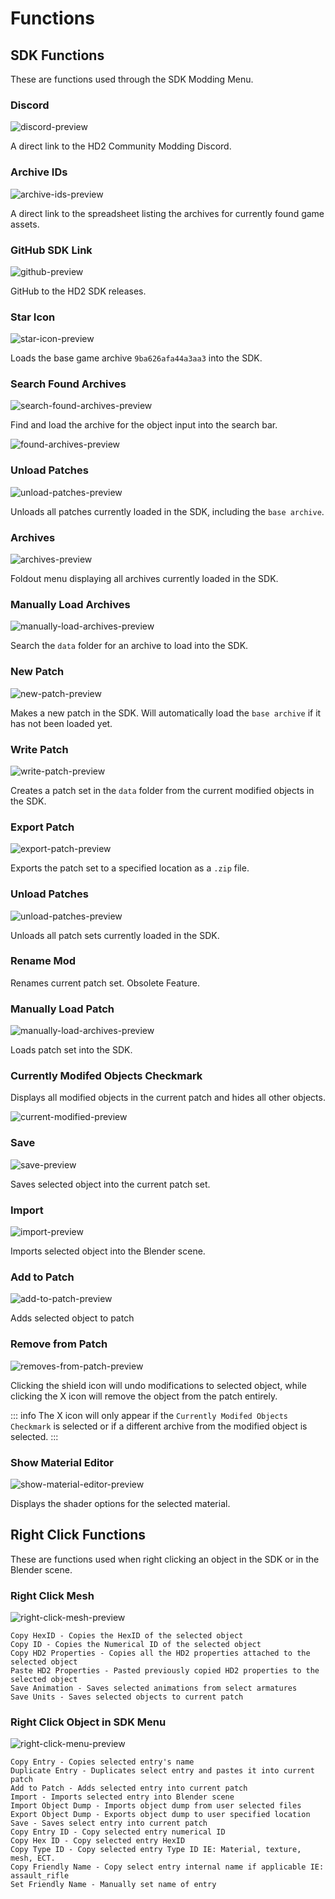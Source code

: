 # Functions

## SDK Functions

These are functions used through the SDK Modding Menu.

### Discord

![discord-preview](../public/images/sdk-functions/discord.png)

A direct link to the HD2 Community Modding Discord.

### Archive IDs

![archive-ids-preview](../public/images/sdk-functions/archive-ids.png)

A direct link to the spreadsheet listing the archives for currently found game assets.

### GitHub SDK Link

![github-preview](../public/images/sdk-functions/github.png)

GitHub to the HD2 SDK releases.

### Star Icon

![star-icon-preview](../public/images/sdk-functions/star-icon.png)

Loads the base game archive `9ba626afa44a3aa3` into the SDK.

### Search Found Archives

![search-found-archives-preview](../public/images/sdk-functions/search-found-archives.png)

Find and load the archive for the object input into the search bar.

![found-archives-preview](../public/images/sdk-functions/found-archives.png)

### Unload Patches

![unload-patches-preview](../public/images/sdk-functions/unload-patches.png)

Unloads all patches currently loaded in the SDK, including the `base archive`.

### Archives

![archives-preview](../public/images/sdk-functions/archives.png)

Foldout menu displaying all archives currently loaded in the SDK.

### Manually Load Archives

![manually-load-archives-preview](../public/images/sdk-functions/manually-load-archives.png)

Search the `data` folder for an archive to load into the SDK.

### New Patch

![new-patch-preview](../public/images/sdk-functions/new-patch.png)

Makes a new patch in the SDK. Will automatically load the `base archive` if it has not been loaded yet.

### Write Patch

![write-patch-preview](../public/images/sdk-functions/write-patch.png)

Creates a patch set in the `data` folder from the current modified objects in the SDK.

### Export Patch

![export-patch-preview](../public/images/sdk-functions/export-patch.png)

Exports the patch set to a specified location as a `.zip` file.

### Unload Patches

![unload-patches-preview](../public/images/sdk-functions/unload-patches.png)

Unloads all patch sets currently loaded in the SDK.

### Rename Mod

Renames current patch set. Obsolete Feature.

### Manually Load Patch

![manually-load-archives-preview](../public/images/sdk-functions/manually-load-archives.png)

Loads patch set into the SDK.

### Currently Modifed Objects Checkmark

Displays all modified objects in the current patch and hides all other objects.

![current-modified-preview](../public/images/sdk-functions/current-modified.png)

### Save

![save-preview](../public/images/sdk-functions/save.png)

Saves selected object into the current patch set.

### Import

![import-preview](../public/images/sdk-functions/import.png)

Imports selected object into the Blender scene.

### Add to Patch

![add-to-patch-preview](../public/images/sdk-functions/add-to-patch.png)

Adds selected object to patch

### Remove from Patch

![removes-from-patch-preview](../public/images/sdk-functions/remove-from-patch.png)

Clicking the shield icon will undo modifications to selected object, while clicking the X icon will remove the object from the patch entirely.

::: info
The X icon will only appear if the `Currently Modifed Objects Checkmark` is selected or if a different archive from the modified object is selected.
:::

### Show Material Editor

![show-material-editor-preview](../public/images/sdk-functions/show-material-editor.png)

Displays the shader options for the selected material.

## Right Click Functions

These are functions used when right clicking an object in the SDK or in the Blender scene.

### Right Click Mesh

![right-click-mesh-preview](../public/images/sdk-functions/right-click-mesh.png)

    Copy HexID - Copies the HexID of the selected object
    Copy ID - Copies the Numerical ID of the selected object
    Copy HD2 Properties - Copies all the HD2 properties attached to the selected object
    Paste HD2 Properties - Pasted previously copied HD2 properties to the selected object
    Save Animation - Saves selected animations from select armatures
    Save Units - Saves selected objects to current patch

### Right Click Object in SDK Menu

![right-click-menu-preview](../public/images/sdk-functions/right-click-menu.png)

    Copy Entry - Copies selected entry's name
    Duplicate Entry - Duplicates select entry and pastes it into current patch
    Add to Patch - Adds selected entry into current patch
    Import - Imports selected entry into Blender scene
    Import Object Dump - Imports object dump from user selected files
    Export Object Dump - Exports object dump to user specified location
    Save - Saves select entry into current patch
    Copy Entry ID - Copy selected entry numerical ID
    Copy Hex ID - Copy selected entry HexID
    Copy Type ID - Copy selected entry Type ID IE: Material, texture, mesh, ECT.
    Copy Friendly Name - Copy select entry internal name if applicable IE: assault_rifle
    Set Friendly Name - Manually set name of entry